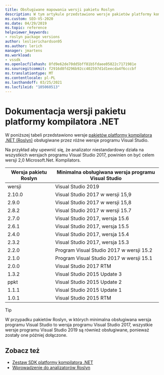 ```yaml
---
title: Obsługiwane mapowania wersji pakietu Roslyn
description: W tym artykule przedstawiono wersje pakietów platformy kompilatora .NET (Roslyn) obsługiwane przez różne wersje programu Visual Studio.
ms.custom: SEO-VS-2020
ms.date: 04/29/2019
ms.topic: reference
helpviewer_keywords:
- roslyn package versions
author: leslierichardson95
ms.author: lerich
manager: jmartens
ms.workload:
- vssdk
ms.openlocfilehash: 8fd9e62de70dd5bff81b5fdaee05822c7171981e
ms.sourcegitcommit: f2916d8fd296b92cc402597d1d1eecda4f6cccbf
ms.translationtype: MT
ms.contentlocale: pl-PL
ms.lasthandoff: 03/25/2021
ms.locfileid: "105060513"
---
```

# <a name="net-compiler-platform-package-version-reference"></a>Dokumentacja wersji pakietu platformy kompilatora .NET

W poniższej tabeli przedstawiono wersje [pakietów platformy kompilatora .NET (Roslyn)](https://www.nuget.org/packages/Microsoft.Net.Compilers/) obsługiwane przez różne wersje programu Visual Studio.

Na przykład aby upewnić się, że analizator niestandardowy działa na wszystkich wersjach programu Visual Studio 2017, powinien on być celem wersji 2,0 Microsoft.Net. Kompilators.

| Wersja pakietu Roslyn | Minimalna obsługiwana wersja programu Visual Studio |
| - | - |
| wersji | Visual Studio 2019 |
| 2.10.0 | Visual Studio 2017 w wersji 15,9 |
| 2.9.0 | Visual Studio 2017 w wersji 15,8 |
| 2.8.2 | Visual Studio 2017 w wersji 15.7 |
| 2.7.0 | Visual Studio 2017, wersja 15.6 |
| 2.6.1 | Visual Studio 2017, wersja 15.5 |
| 2.4.0 | Visual Studio 2017, wersja 15.4 |
| 2.3.2 | Visual Studio 2017, wersja 15.3 |
| 2.2.0 | Program Visual Studio 2017 w wersji 15.2 |
| 2.1.0 | Program Visual Studio 2017 w wersji 15.1 |
| 2.0.0 | Visual Studio 2017 RTM |
| 1.3.2 | Visual Studio 2015 Update 3 |
| ppkt | Visual Studio 2015 Update 2 |
| 1.1.1 | Visual Studio 2015 Update 1 |
| 1.0.1 | Visual Studio 2015 RTM |

> [!TIP]
> W przypadku pakietów Roslyn, w których minimalna obsługiwana wersja programu Visual Studio to wersja programu Visual Studio 2017, wszystkie wersje programu Visual Studio 2019 są również obsługiwane, ponieważ zostały one później dołączone.

## <a name="see-also"></a>Zobacz też

- [Zestaw SDK platformy kompilatora .NET](/dotnet/csharp/roslyn-sdk/)
- [Wprowadzenie do analizatorów Roslyn](getting-started-with-roslyn-analyzers.md)

